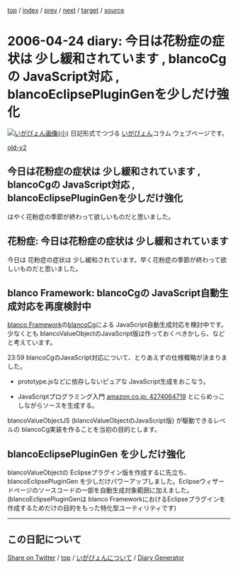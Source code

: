[top](../index.html) 
 / [index](index.html) 
 / [prev](ig060420.html) 
 / [next](ig060425.html) 
 / [target](https://igapyon.github.io/diary/2006/ig060424.html) 
 / [source](https://github.com/igapyon/diary/blob/gh-pages/2006/ig060424.src.md) 

2006-04-24 diary: 今日は花粉症の症状は 少し緩和されています , blancoCgの JavaScript対応 , blancoEclipsePluginGenを少しだけ強化
=====================================================================================================
[![いがぴょん画像(小)](https://igapyon.github.io/diary/images/iga200306s.jpg "いがぴょん")](https://igapyon.github.io/diary/memo/memoigapyon.html) 日記形式でつづる [いがぴょん](https://igapyon.github.io/diary/memo/memoigapyon.html)コラム ウェブページです。

[old-v2](ig060424-orig.html)

## 今日は花粉症の症状は 少し緩和されています , blancoCgの JavaScript対応 , blancoEclipsePluginGenを少しだけ強化

はやく花粉症の季節が終わって欲しいものだと思いました。


## 花粉症: 今日は花粉症の症状は 少し緩和されています

今日は 花粉症の症状は 少し緩和されています。早く花粉症の季節が終わって欲しいものだと思いました。

## blanco Framework: blancoCgの JavaScript自動生成対応を再度検討中

[blanco Framework](http://www.igapyon.jp/blanco/blanco.ja.html)の[blancoCg](http://www.igapyon.jp/blanco/blancocg.html)による JavaScript自動生成対応を検討中です。少なくとも blancoValueObjectのJavaScript版は作っておくべきかしら、などと考えています。

23:59 blancoCgのJavaScript対応について、とりあえずの仕様概略が決まりました。

* prototype.jsなどに依存しないピュアな JavaScript生成をおこなう。
  
* JavaScriptプログラミング入門 [amazon.co.jp: 4274064719](http://www.amazon.co.jp/exec/obidos/ASIN/4274064719/igapyondiary-22) とにらめっこしながらソースを生成する。

blancoValueObjectJS (blancoValueObjectのJavaScript版) が駆動できるレベルの blancoCg実装を作ることを当初の目的とします。

## blancoEclipsePluginGen を少しだけ強化

blancoValueObjectの Eclipseプラグイン版を作成するに先立ち、blancoEclipsePluginGen を少しだけパワーアップしました。Eclipseウィザードページのソースコードの一部を自動生成対象範囲に加えました。
(blancoEclipsePluginGenは blanco FrameworkにおけるEclipseプラグインを作成するためだけの目的をもった特化型ユーティリティです)


----------------------------------------------------------------------------------------------------

## この日記について

[Share on Twitter](https://twitter.com/intent/tweet?hashtags=igapyon%2Cdiary%2C%E3%81%84%E3%81%8C%E3%81%B4%E3%82%87%E3%82%93&text=%E4%BB%8A%E6%97%A5%E3%81%AF%E8%8A%B1%E7%B2%89%E7%97%87%E3%81%AE%E7%97%87%E7%8A%B6%E3%81%AF+%E5%B0%91%E3%81%97%E7%B7%A9%E5%92%8C%E3%81%95%E3%82%8C%E3%81%A6%E3%81%84%E3%81%BE%E3%81%99+%2C+blancoCg%E3%81%AE+JavaScript%E5%AF%BE%E5%BF%9C+%2C+blancoEclipsePluginGen%E3%82%92%E5%B0%91%E3%81%97%E3%81%A0%E3%81%91%E5%BC%B7%E5%8C%96&url=https%3A%2F%2Figapyon.github.io%2Fdiary%2F2006%2Fig060424.html) / [top](../index.html) / [いがぴょんについて](https://igapyon.github.io/diary/memo/memoigapyon.html) / [Diary Generator](https://github.com/igapyon/igapyonv3)
